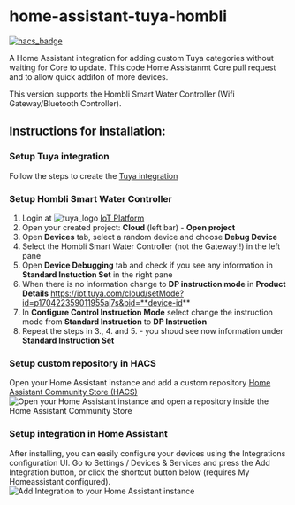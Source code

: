# home-assistant-tuya-hombli

[![hacs_badge](https://img.shields.io/badge/HACS-Custom-orange.svg?style=for-the-badge)](https://github.com/hacs/integration)

A Home Assistant integration for adding custom Tuya categories without waiting for Core to update.
This code Home Assistanmt Core pull request and to allow quick additon of more devices.

This version supports the Hombli Smart Water Controller (Wifi Gateway/Bluetooth Controller).

## Instructions for installation:

### Setup Tuya integration

Follow the steps to create the [Tuya integration](https://www.home-assistant.io/integrations/tuya)

### Setup Hombli Smart Water Controller

1. Login at ![tuya_logo](https://brands.home-assistant.io/_/tuya/logo.png) [IoT Platform](https://iot.tuya.com/)
1. Open your created project: **Cloud** (left bar) - **Open project**
1. Open **Devices** tab, select a random device and choose **Debug Device**
1. Select the Hombli Smart Water Controller (not the Gateway!!) in the left pane
1. Open **Device Debugging** tab and check if you see any information in **Standard Instuction Set** in the right pane
1. When there is no information change to **DP instruction mode** in **Product Details** https://iot.tuya.com/cloud/setMode?id=p170422359011955aj7s&pid=**device-id**
1. In **Configure Control Instruction Mode** select change the instruction mode from **Standard Instruction** to **DP Instruction**
1. Repeat the steps in 3., 4. and 5. - you shoud see now information under **Standard Instruction Set**

### Setup custom repository in HACS

Open your Home Assistant instance and add a custom repository [Home Assistant Community Store (HACS)](https://hacs.xyz/docs/faq/custom_repositories/)
![Open your Home Assistant instance and open a repository inside the Home Assistant Community Store](https://my.home-assistant.io/badges/hacs_repository.svg)

### Setup integration in Home Assistant

After installing, you can easily configure your devices using the Integrations configuration UI. Go to Settings / Devices & Services and press the Add Integration button, or click the shortcut button below (requires My Homeassistant configured).
![Add Integration to your Home Assistant instance](https://my.home-assistant.io/badges/config_flow_start.svg)
